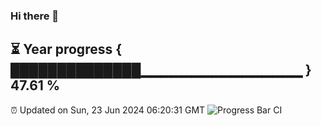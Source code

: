 ### Hi there 👋
⏳ Year progress { ██████████████▁▁▁▁▁▁▁▁▁▁▁▁▁▁▁▁ } 47.61 %
---
⏰ Updated on Sun, 23 Jun 2024 06:20:31 GMT
![Progress Bar CI](https://github.com/liununu/liununu/workflows/Progress%20Bar%20CI/badge.svg)
